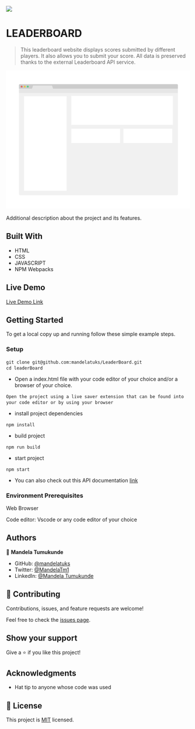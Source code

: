 ![](https://img.shields.io/badge/Microverse-blueviolet)

# LEADERBOARD

> This leaderboard website displays scores submitted by different players. It also allows you to submit your score. All data is preserved thanks to the external Leaderboard API service.

![screenshot](./app_screenshot.png)

Additional description about the project and its features.

## Built With

- HTML
- CSS
- JAVASCRIPT
- NPM Webpacks

## Live Demo

[Live Demo Link](https://github.com/mandelatuks/LeaderBoard) 


## Getting Started

To get a local copy up and running follow these simple example steps.

### Setup
~~~ 
git clone git@github.com:mandelatuks/LeaderBoard.git
cd leaderBoard
~~~
- Open a index.html file with your code editor of your choice and/or a browser of your choice.
~~~
Open the project using a live saver extension that can be found into your code editor or by using your browser
~~~
- install project dependencies
```
npm install
```
- build project
```
npm run build
```
- start project
```
npm start
```
- You can also check out this API documentation [link](https://www.notion.so/Leaderboard-API-service-24c0c3c116974ac49488d4eb0267ade3)

### Environment Prerequisites
Web Browser

Code editor: Vscode or any code editor of your choice

## Authors

👤 **Mandela Tumukunde**

- GitHub: [@mandelatuks](https://github.com/mandelatuks)
- Twitter: [@MandelaTm1](https://twitter.com/MandelaTm1)
- LinkedIn: [@Mandela Tumukunde](https://www.linkedin.com/in/mandela-tumukunde-794755194/)

## 🤝 Contributing

Contributions, issues, and feature requests are welcome!

Feel free to check the [issues page](../../issues/).

## Show your support

Give a ⭐️ if you like this project!

## Acknowledgments

- Hat tip to anyone whose code was used

## 📝 License

This project is [MIT](./MIT.md) licensed.
